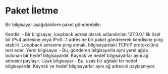 # Paket İletme

Bir bilgisayar aşağıdakilere paket gönderebilir:

Kendisi - Bir bilgisayar, loopback adresi olarak adlandırılan 127.0.0.1'lik özel bir IPv4 adresine veya IPv6 ::1 adresine bir paket göndererek kendisine ping atabilir. Loopback adresine ping atmak, bilgisayardaki TCP/IP protokolünü test eder.
Yerel bilgisayar - Bu, gönderen bilgisayarla aynı yerel ağda bulunan bir hedef bilgisayardır. Kaynak ve hedef bilgisayarlar aynı ağ adresini paylaşır.
Uzak bilgisayar - Bu, uzak bir ağdaki bir hedef bilgisayardır. Kaynak ve hedef bilgisayarlar aynı ağ adresini paylaşmıyor.
